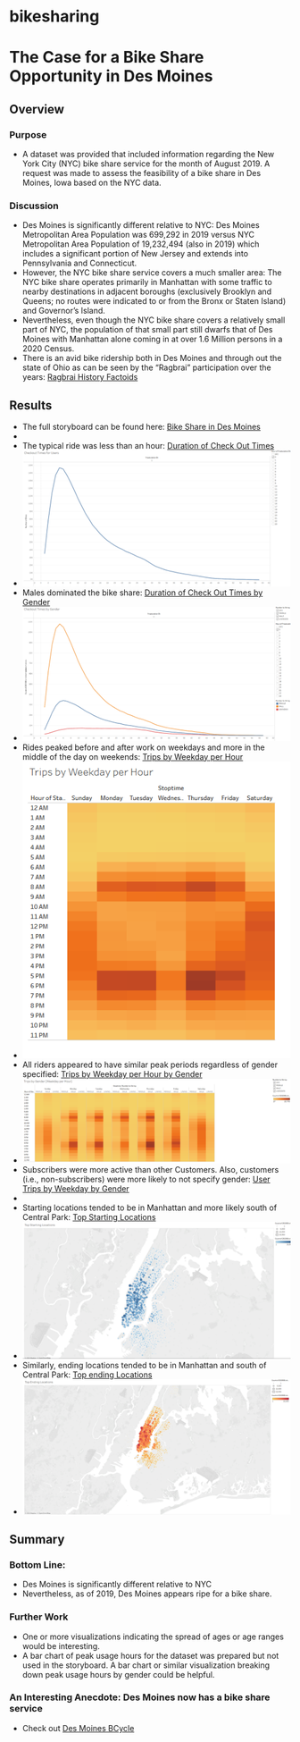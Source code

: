 # bikesharing
# The Case for a Bike Share Opportunity in Des Moines
## Overview
### Purpose
-	A dataset was provided that included information regarding the New York City (NYC) bike share service for the month of August 2019.  A request was made to assess the feasibility of a bike share in Des Moines, Iowa based on the NYC data.
### Discussion
-	Des Moines is significantly different relative to NYC: Des Moines Metropolitan Area Population was 699,292 in 2019 versus NYC Metropolitan Area Population of 19,232,494 (also in 2019) which includes a significant portion of New Jersey and extends into Pennsylvania and Connecticut.
-	However, the NYC bike share service covers a much smaller area: The NYC bike share operates primarily in Manhattan with some traffic to nearby destinations in adjacent boroughs (exclusively Brooklyn and Queens; no routes were indicated to or from the Bronx or Staten Island) and Governor’s Island. 
-	Nevertheless, even though the NYC bike share covers a relatively small part of NYC, the population of that small part still dwarfs that of Des Moines with Manhattan alone coming in at over 1.6 Million persons in a 2020 Census. 
-	There is an avid bike ridership both in Des Moines and through out the state of Ohio as can be seen by the “Ragbrai” participation over the years:    [Ragbrai History Factoids](https://ragbrai.com/about/ragbrai-history-factoids/)
## Results  
-	The full storyboard can be found here: [Bike Share in Des Moines](https://public.tableau.com/app/profile/robert8814/viz/NYCDesMoinesBikeShareStory/BikeShareinDesMoines)
-	
-	The typical ride was less than an hour: [Duration of Check Out Times](https://public.tableau.com/app/profile/robert8814/viz/NYCDesMoinesBikeShareStory/CheckoutTimesforUsers) 
-	![NYC Checkout Times by User](images/NYC_Checkout_TImes_for_Users.png)
-	Males dominated the bike share: [Duration of Check Out Times by Gender](https://public.tableau.com/app/profile/robert8814/viz/NYCDesMoinesBikeShareStory/CheckoutTimesbyGender)
-	![NYC Checkout Times by Gender](images/NYC_Checkout_Times_by_Gender.png)
-	Rides peaked before and after work on weekdays and more in the middle of the day on weekends: [Trips by Weekday per Hour](https://public.tableau.com/app/profile/robert8814/viz/NYCDesMoinesBikeShareStory/TripsbyWeekdayperHour)
-	![Trips by Weekdays per Hour](images/Trips_by_Weekdays_per_Hour.png)
-	All riders appeared to have similar peak periods regardless of gender specified: [Trips by Weekday per Hour by Gender](https://public.tableau.com/app/profile/robert8814/viz/NYCDesMoinesBikeShareStory/TripsbyGenderWeekdayperHour)
-	![Trips by Weekdays per Hour by Gender](images/Trips_by_Gender_Weekdays_per_Hour.png)
-	Subscribers were more active than other Customers. Also, customers (i.e., non-subscribers) were more likely to not specify gender:  [User Trips by Weekday by Gender](https://public.tableau.com/app/profile/robert8814/viz/NYCDesMoinesBikeShareStory/UserTripsbyGenderbyWeekday)
-	
-	Starting locations tended to be in Manhattan and more likely south of Central Park: [Top Starting Locations](https://public.tableau.com/app/profile/robert8814/viz/NYCDesMoinesBikeShareStory/TopStartingLocations)
-	![Top Starting Locations](images/Top_Starting_Locations.png)
-	Similarly, ending locations tended to be in Manhattan and south of Central Park: [Top ending Locations](https://public.tableau.com/app/profile/robert8814/viz/NYCDesMoinesBikeShareStory/TopEndingLocations)
-	![Top Ending Locations](images/Top_Ending_Locations.png)
## Summary
### Bottom Line: 
-	Des Moines is significantly different relative to NYC 
-	Nevertheless, as of 2019, Des Moines appears ripe for a bike share. 
### Further Work
-	One or more visualizations indicating the spread of ages or age ranges would be interesting. 
-	A bar chart of peak usage hours for the dataset was prepared but not used in the storyboard. A bar chart or similar visualization breaking down peak usage hours by gender could be helpful. 
### An Interesting Anecdote: Des Moines now has a bike share service
-	Check out [Des Moines BCycle](https://desmoines.bcycle.com/)

